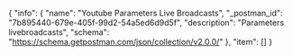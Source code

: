 {
  "info": {
    "name": "Youtube Parameters Live Broadcasts",
    "_postman_id": "7b895440-679e-405f-99d2-54a5ed6d9d5f",
    "description": "Parameters livebroadcasts",
    "schema": "https://schema.getpostman.com/json/collection/v2.0.0/"
  },
  "item": []
}